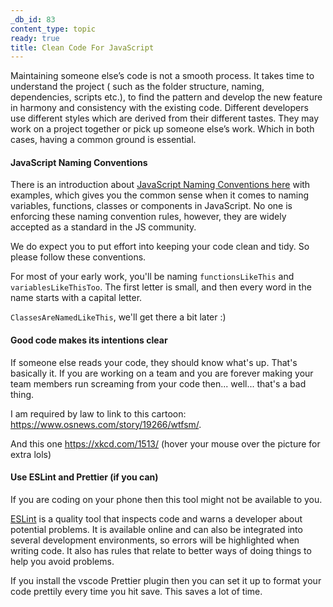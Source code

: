 ```yaml
---
_db_id: 83
content_type: topic
ready: true
title: Clean Code For JavaScript
---
```


Maintaining someone else’s code is not a smooth process. It takes time to understand the project ( such as the folder structure, naming, dependencies, scripts etc.), to find the pattern and develop the new feature in harmony and consistency with the existing code. Different developers use different styles which are derived from their different tastes. They may work on a project together or pick up someone else’s work. Which in both cases, having a common ground is essential.

#### JavaScript Naming Conventions

There is an introduction about [ JavaScript Naming Conventions here](https://www.robinwieruch.de/javascript-naming-conventions) with examples, which gives you the common sense when it comes to naming variables, functions, classes or components in JavaScript. No one is enforcing these naming convention rules, however, they are widely accepted as a standard in the JS community.

We do expect you to put effort into keeping your code clean and tidy. So please follow these conventions.

For most of your early work, you'll be naming `functionsLikeThis` and `variablesLikeThisToo`. The first letter is small, and then every word in the name starts with a capital letter.

`ClassesAreNamedLikeThis`, we'll get there a bit later :)

#### Good code makes its intentions clear

If someone else reads your code, they should know what's up. That's basically it. If you are working on a team and you are forever making your team members run screaming from your code then... well... that's a bad thing.

I am required by law to link to this cartoon: https://www.osnews.com/story/19266/wtfsm/.

And this one https://xkcd.com/1513/ (hover your mouse over the picture for extra lols)

#### Use ESLint and Prettier (if you can)

If you are coding on your phone then this tool might not be available to you.

[ ESLint](http://eslint.org/) is a quality tool that inspects code and warns a developer about potential problems. It is available online and can also be integrated into several development environments, so errors will be highlighted when writing code. It also has rules that relate to better ways of doing things to help you avoid problems.

If you install the vscode Prettier plugin then you can set it up to format your code prettily every time you hit save. This saves a lot of time.